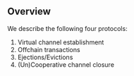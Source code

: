 ## Overview   

We describe the following four protocols:

1. Virtual channel establishment
2. Offchain transactions
3. Ejections/Evictions
4. (Un)Cooperative channel closure
